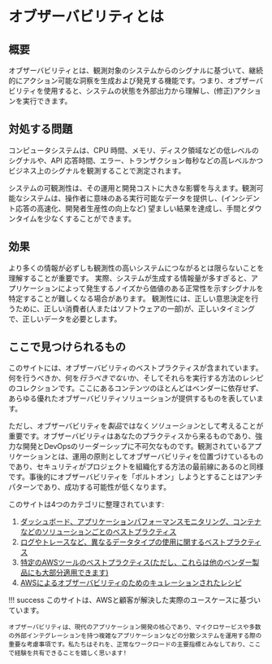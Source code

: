 # オブザーバビリティとは

## 概要

オブザーバビリティとは、観測対象のシステムからのシグナルに基づいて、継続的にアクション可能な洞察を生成および発見する機能です。つまり、オブザーバビリティを使用すると、システムの状態を外部出力から理解し、(修正)アクションを実行できます。

## 対処する問題

コンピュータシステムは、CPU 時間、メモリ、ディスク領域などの低レベルのシグナルや、API 応答時間、エラー、トランザクション毎秒などの高レベルかつビジネス上のシグナルを観測することで測定されます。

システムの可観測性は、その運用と開発コストに大きな影響を与えます。観測可能なシステムは、操作者に意味のある実行可能なデータを提供し、(インシデント応答の高速化、開発者生産性の向上など) 望ましい結果を達成し、手間とダウンタイムを少なくすることができます。

## 効果

より多くの情報が必ずしも観測性の高いシステムにつながるとは限らないことを理解することが重要です。
実際、システムが生成する情報量が多すぎると、アプリケーションによって発生するノイズから価値のある正常性を示すシグナルを特定することが難しくなる場合があります。
観測性には、正しい意思決定を行うために、正しい消費者(人またはソフトウェアの一部)が、正しいタイミングで、正しいデータを必要とします。

## ここで見つけられるもの

このサイトには、オブザーバビリティのベストプラクティスが含まれています。何を行うべきか、何を*行うべきでない*か、そしてそれらを実行する方法のレシピのコレクションです。ここにあるコンテンツのほとんどはベンダーに依存せず、あらゆる優れたオブザーバビリティソリューションが提供するものを表しています。 

ただし、オブザーバビリティを*製品*ではなく*ソリューション*として考えることが重要です。オブザーバビリティはあなたのプラクティスから来るものであり、強力な開発とDevOpsのリーダーシップに不可欠なものです。観測されているアプリケーションとは、運用の原則としてオブザーバビリティを位置づけているものであり、セキュリティがプロジェクトを組織化する方法の最前線にあるのと同様です。事後的にオブザーバビリティを「ボルトオン」しようとすることはアンチパターンであり、成功する可能性が低くなります。

このサイトは4つのカテゴリに整理されています:

1. [ダッシュボード、アプリケーションパフォーマンスモニタリング、コンテナなどのソリューションごとのベストプラクティス](/observability-best-practices/ja/guides/)
1. [ログやトレースなど、異なるデータタイプの使用に関するベストプラクティス](/observability-best-practices/ja/signals/logs/)  
1. [特定のAWSツールのベストプラクティス(ただし、これらは他のベンダー製品にも大部分適用できます)](/observability-best-practices/ja/tools/cloudwatch_agent/)
1. [AWSによるオブザーバビリティのためのキュレーションされたレシピ](/observability-best-practices/ja/recipes/)

!!! success
	このサイトは、AWSと顧客が解決した実際のユースケースに基づいています。

	オブザーバビリティは、現代のアプリケーション開発の核心であり、マイクロサービスや多数の外部インテグレーションを持つ複雑なアプリケーションなどの分散システムを運用する際の重要な考慮事項です。私たちはそれを、正常なワークロードの主要指標とみなしており、ここで経験を共有できることを嬉しく思います!
